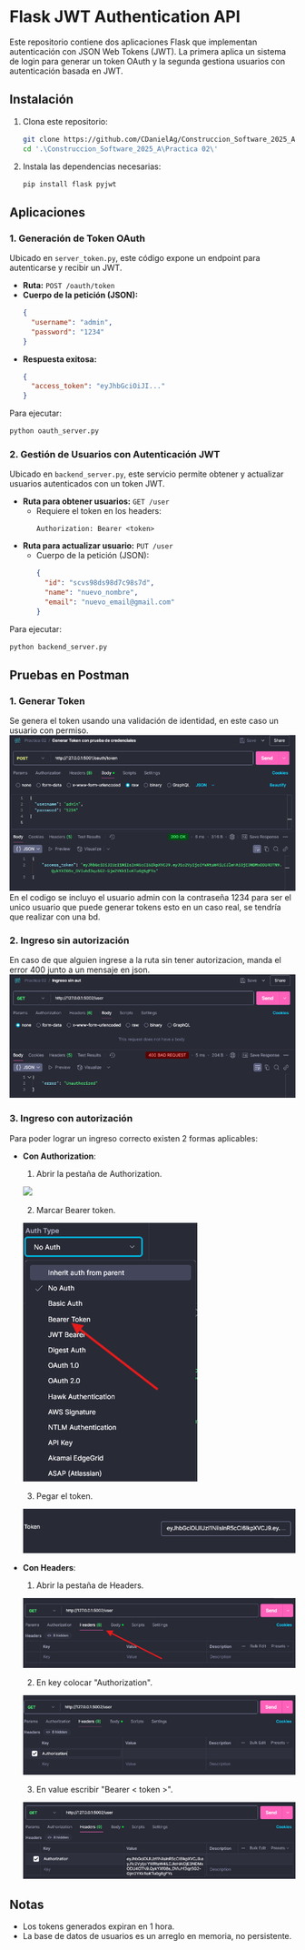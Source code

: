 # Flask JWT Authentication API

Este repositorio contiene dos aplicaciones Flask que implementan autenticación con JSON Web Tokens (JWT). La primera aplica un sistema de login para generar un token OAuth y la segunda gestiona usuarios con autenticación basada en JWT.

## Instalación

1. Clona este repositorio:
   ```sh
   git clone https://github.com/CDanielAg/Construccion_Software_2025_A.git
   cd '.\Construccion_Software_2025_A\Practica 02\'
   ```
2. Instala las dependencias necesarias:
   ```sh
   pip install flask pyjwt
   ```

## Aplicaciones

### 1. Generación de Token OAuth

Ubicado en `server_token.py`, este código expone un endpoint para autenticarse y recibir un JWT.

- **Ruta:** `POST /oauth/token`
- **Cuerpo de la petición (JSON):**
  ```json
  {
    "username": "admin",
    "password": "1234"
  }
  ```
- **Respuesta exitosa:**
  ```json
  {
    "access_token": "eyJhbGciOiJI..."
  }
  ```

Para ejecutar:
```sh
python oauth_server.py
```

### 2. Gestión de Usuarios con Autenticación JWT

Ubicado en `backend_server.py`, este servicio permite obtener y actualizar usuarios autenticados con un token JWT.

- **Ruta para obtener usuarios:** `GET /user`
  - Requiere el token en los headers:
    ```
    Authorization: Bearer <token>
    ```
- **Ruta para actualizar usuario:** `PUT /user`
  - Cuerpo de la petición (JSON):
    ```json
    {
      "id": "scvs98ds98d7c98s7d",
      "name": "nuevo_nombre",
      "email": "nuevo_email@gmail.com"
    }
    ```

Para ejecutar:
```sh
python backend_server.py
```

## Pruebas en Postman
### 1. Generar Token 
Se genera el token usando una validación de identidad, en este caso un usuario con permiso. 
![](res/Generar_Token.png)
En el codigo se incluyo el usuario admin con la contraseña 1234 para ser el unico usuario que puede generar tokens esto en un caso real, se tendría que realizar con una bd.

### 2. Ingreso sin autorización
En caso de que alguien ingrese a la ruta sin tener autorizacion, manda el error 400 junto a un mensaje en json.
![](res/Sin_Aut.png)

### 3. Ingreso con autorización
Para poder lograr un ingreso correcto existen 2 formas aplicables:
- **Con  Authorization**:
    1. Abrir la pestaña de Authorization.

    ![](res/Aut_Pestaña.png)

    2. Marcar Bearer token.

    ![](res/Aut_Tipo.png)

    3. Pegar el token.

    ![](res/Token.png)
- **Con Headers**:
    1. Abrir la pestaña de Headers.

    ![](res/Aut_Headers.png)

    2. En key colocar "Authorization".
    
    ![](res/Aut_Header_1.png)

    3. En value escribir "Bearer < token >".

    ![](res/Aut_Header_2.png)

## Notas
- Los tokens generados expiran en 1 hora.
- La base de datos de usuarios es un arreglo en memoria, no persistente.
